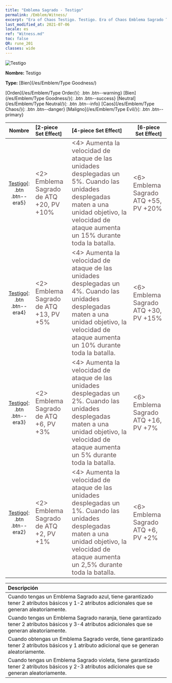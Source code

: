 ```yaml
---
title: "Emblema Sagrado - Testigo"
permalink: /Emblem/Witness/
excerpt: "Era of Chaos Testigo. Testigo. Era of Chaos Emblema Sagrado Testigo. Era of Chaos Bien Testigo"
last_modified_at: 2021-07-06
locale: es
ref: "Witness.md"
toc: false
QR: rune_201
classes: wide
---
```


  ![Testigo](/images/r/rune_icon_201.png)

 **Nombre:** Testigo

 **Type:** [Bien](/es/Emblem/Type Goodness/)

  [Orden](/es/Emblem/Type Order/){: .btn .btn--warning}   [Bien](/es/Emblem/Type Goodness/){: .btn .btn--success}   [Neutral](/es/Emblem/Type Neutral/){: .btn .btn--info}   [Caos](/es/Emblem/Type Chaos/){: .btn .btn--danger}   [Maligno](/es/Emblem/Type Evil/){: .btn .btn--primary} 

  |  Nombre    | [2-piece Set Effect] | [4-piece Set Effect] | [6-piece Set Effect]  | 
  |:-----------------------:|:-------------------|:-----------------|----------------| 
  | [Testigo](/es/Emblem/Witness/){: .btn .btn--era5} | <span style="color: #645252;font-size:20px">&lt;2&gt; Emblema Sagrado de ATQ +20, PV +10%</span> | <span style="color: #645252;font-size:20px">&lt;4&gt; Aumenta la velocidad de ataque de las unidades desplegadas un 5%.  Cuando las unidades desplegadas maten a una unidad objetivo, la velocidad de ataque aumenta un 15% durante toda la batalla.</span> | <span style="color: #645252;font-size:20px">&lt;6&gt; Emblema Sagrado ATQ +55, PV +20%</span> | 
  | [Testigo](/es/Emblem/Witness/){: .btn .btn--era4} | <span style="color: #645252;font-size:20px">&lt;2&gt; Emblema Sagrado de ATQ +13, PV +5%</span> | <span style="color: #645252;font-size:20px">&lt;4&gt; Aumenta la velocidad de ataque de las unidades desplegadas un 4%.  Cuando las unidades desplegadas maten a una unidad objetivo, la velocidad de ataque aumenta un 10% durante toda la batalla.</span> | <span style="color: #645252;font-size:20px">&lt;6&gt; Emblema Sagrado ATQ +30, PV +15%</span> | 
  | [Testigo](/es/Emblem/Witness/){: .btn .btn--era3} | <span style="color: #645252;font-size:20px">&lt;2&gt; Emblema Sagrado de ATQ +6, PV +3%</span> | <span style="color: #645252;font-size:20px">&lt;4&gt; Aumenta la velocidad de ataque de las unidades desplegadas un 2%.  Cuando las unidades desplegadas maten a una unidad objetivo, la velocidad de ataque aumenta un 5% durante toda la batalla.</span> | <span style="color: #645252;font-size:20px">&lt;6&gt; Emblema Sagrado ATQ +16, PV +7%</span> | 
  | [Testigo](/es/Emblem/Witness/){: .btn .btn--era2} | <span style="color: #645252;font-size:20px">&lt;2&gt; Emblema Sagrado de ATQ +2, PV +1%</span> | <span style="color: #645252;font-size:20px">&lt;4&gt; Aumenta la velocidad de ataque de las unidades desplegadas un 1%.  Cuando las unidades desplegadas maten a una unidad objetivo, la velocidad de ataque aumenta un 2,5% durante toda la batalla.</span> | <span style="color: #645252;font-size:20px">&lt;6&gt; Emblema Sagrado ATQ +6, PV +2%</span> | 

  |         Descripción            | 
  |:-------------------------------|
  | Cuando tengas un Emblema Sagrado azul, tiene garantizado tener 2 atributos básicos y 1-2 atributos adicionales que se generan aleatoriamente. |
  | Cuando tengas un Emblema Sagrado naranja, tiene garantizado tener 2 atributos básicos y 3-4 atributos adicionales que se generan aleatoriamente. |
  | Cuando obtengas un Emblema Sagrado verde, tiene garantizado tener 2 atributos básicos y 1 atributo adicional que se generan aleatoriamente. |
  | Cuando tengas un Emblema Sagrado violeta, tiene garantizado tener 2 atributos básicos y 2-3 atributos adicionales que se generan aleatoriamente. |
